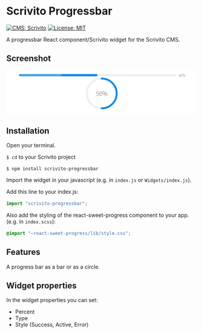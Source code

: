 # Scrivito Progressbar
[![CMS: Scrivito](https://img.shields.io/badge/CMS-Scrivito-brightgreen.svg)](https://scrivito.com) [![License: MIT](https://img.shields.io/badge/License-MIT-blue.svg)](https://opensource.org/licenses/MIT)

A progressbar React component/Scrivito widget for the Scrivito CMS.

## Screenshot

![Screenshot](https://raw.githubusercontent.com/mdwp/scrivito-progressbar/master/progressbar-screenshot.png)

## Installation

Open your terminal.

`$ cd` to your Scrivito project

```shell
$ npm install scrivito-progressbar
```

Import the widget in your javascript (e.g. in `index.js` or `Widgets/index.js`).

Add this line to your index.js:

```js
import "scrivito-progressbar";
```

Also add the styling of the react-sweet-progress component to your app. (e.g. in `index.scss`):

```scss
@import "~react-sweet-progress/lib/style.css";
```

## Features
A progress bar as a bar or as a circle.

## Widget properties

In the widget properties you can set:
- Percent
- Type
- Style (Success, Active, Error)

